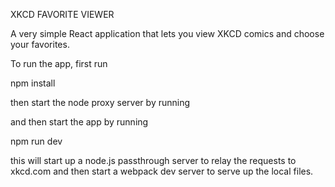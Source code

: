 XKCD FAVORITE VIEWER

A very simple React application that lets you view XKCD comics and choose your favorites.

To run the app, first run

npm install

then start the node proxy server by running

and then start the app by running

npm run dev

this will start up a node.js passthrough server to relay the requests to xkcd.com and then start a webpack dev server to serve up the local files.

